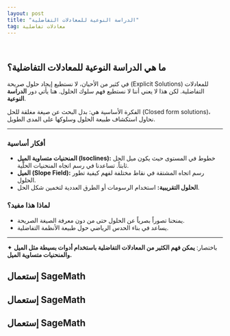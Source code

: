 ```yaml
---
layout: post
title: "الدراسة النوعية للمعادلات التفاضلية"
tag: معادلات تفاضلية
---
```


<br>





## ما هي الدراسة النوعية للمعادلات التفاضلية؟

في كثير من الأحيان، لا نستطيع إيجاد حلول صريحة (Explicit Solutions) للمعادلات التفاضلية. لكن هذا لا يعني أننا لا نستطيع فهم سلوك الحلول. هنا يأتي دور **الدراسة النوعية**.

الفكرة الأساسية هي: بدل البحث عن صيغة مغلقة للحل (Closed form solutions)، نحاول استكشاف طبيعة الحلول وسلوكها على المدى الطويل.




---

### أفكار أساسية

* **المنحنيات متساوية الميل (Isoclines):** خطوط في المستوى حيث يكون ميل الحل ثابتاً. تساعدنا في رسم اتجاه المنحنيات الحلّية.
* **الميل (Slope Field):** رسم اتجاه المشتقة في نقاط مختلفة لفهم كيفية تطور الحلول.
* **الحلول التقريبية:** استخدام الرسومات أو الطرق العددية لتخمين شكل الحل.

### لماذا هذا مفيد؟

* يمنحنا تصوراً بصرياً عن الحلول حتى من دون معرفة الصيغة الصريحة.
* يساعد في بناء الحدس الرياضي حول طبيعة الأنظمة التفاضلية.

---

✦ باختصار: **يمكن فهم الكثير من المعادلات التفاضلية باستخدام أدوات بسيطة مثل الميل والمنحنيات متساوية الميل.**




## إستعمال SageMath



<div class="sage">
  <script type="text/x-sage">
import numpy as np
import matplotlib.pyplot as plt
from scipy.integrate import solve_ivp

# Parameters
r = 2.0     # growth rate
K = 4     # carrying capacity

# Define logistic ODE
def dydx(x, y):
    return r * y * (1 - y / K)

# Create grid for direction field (restrict to y >= 0)
x_vals = np.linspace(0, 4, 15)
y_vals = np.linspace(0, 5, 15)  # no negative y values
X, Y = np.meshgrid(x_vals, y_vals)
DY = dydx(X, Y)
DX = np.ones_like(DY)

# Normalize arrows
M = np.hypot(DX, DY)
DX /= M
DY /= M

# Plot direction field with color mapping
plt.figure(figsize=(7,7))
plt.quiver(X, Y, 1.5*DX, 1.5*DY, M, cmap='plasma',
           width=0.007, scale=30)

# Plot solution curves for different initial populations
for y0 in [0.1, 0.7, 6.0]:
    sol = solve_ivp(dydx, [0, 4], [y0], dense_output=True)
    x_plot = np.linspace(0, 4, 200)
    y_plot = sol.sol(x_plot)[0]
    plt.plot(x_plot, y_plot, 'k', linewidth=2)

# Axes and labels
plt.axhline(0, color='k', lw=0.8)
plt.axvline(0, color='k', lw=0.8)
plt.xlim(0, 4)
plt.ylim(0, 5)
plt.title(r"$\frac{dy}{dx} = r y \left(1 - \frac{y}{K}\right)$,  Logistic Growth")

plt.show()
  </script>
</div>









## إستعمال SageMath


<div class="sage">
  <script type="text/x-sage">
import numpy as np
import matplotlib.pyplot as plt
from scipy.integrate import solve_ivp

# Define the ODE: dy/dx = 1 - x^2 - y
def dydx(x, y):
    return 1 - x**2 - y

# Create grid for direction field
x_vals = np.linspace(-2, 2, 15)
y_vals = np.linspace(-2, 2, 15)
X, Y = np.meshgrid(x_vals, y_vals)
DY = dydx(X, Y)
DX = np.ones_like(DY)

# Normalize arrows for better display
M = np.hypot(DX, DY)
DX /= M
DY /= M

# Plot direction field with color mapping
plt.figure(figsize=(7,7))
plt.quiver(X, Y, 1.5*DX, 1.5*DY, M, cmap='plasma',
           width=0.007,    # arrow thickness
           scale=30) 

# Plot some solution curves (trajectories)
for y0 in [-5, 0, 2]:
    sol = solve_ivp(dydx, [-2, 2], [y0], dense_output=True)
    x_plot = np.linspace(-2, 2, 200)
    y_plot = sol.sol(x_plot)[0]
    plt.plot(x_plot, y_plot, 'k', linewidth=2)

# Axes and labels
plt.axhline(0, color='k', lw=0.8)
plt.axvline(0, color='k', lw=0.8)
plt.xlim(-2, 2)
plt.ylim(-2, 2)
plt.title("dy/dx = 1 - x^2 - y")

plt.show()
  </script>
</div>



## إستعمال SageMath


<div class="sage">
  <script type="text/x-sage">
x,y=var('x,y')
v=plot_slope_field(3*y*(1-y/5),(x,0,5),(y,0,7), headaxislength=3, headlength=3)
d1=plot(5/(1+4*exp(-3*x)),(x,0,5))
d2=plot(5/(1+9*exp(-3*x)),(x,0,5))
d3=plot(5/(1-0.3*exp(-3*x)),(x,0,5))
show(v+d1+d2+d3)
  </script>
</div>
